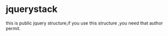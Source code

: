 # jquerystack
this is public jquery structure,if you use this structure ,you need that author permit. 
